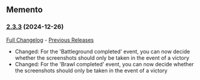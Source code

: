 ## Memento
### [2.3.3](https://github.com/diomsg-code/Memento/tree/2.3.3) (2024-12-26)
[Full Changelog](https://github.com/diomsg-code/Memento/compare/2.3.2...2.3.3) - [Previous Releases](https://github.com/diomsg-code/Memento/releases)

- Changed: For the 'Battleground completed' event, you can now decide whether the screenshots should only be taken in the event of a victory
- Changed: For the 'Brawl completed' event, you can now decide whether the screenshots should only be taken in the event of a victory
